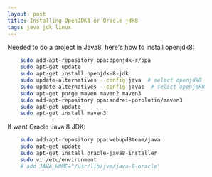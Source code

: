 ```yaml
---
layout: post
title: Installing OpenJDK8 or Oracle jdk8
tags: java jdk linux
---
```


Needed to do a project in Java8, here's how to install openjdk8:

```bash
    sudo add-apt-repository ppa:openjdk-r/ppa
    sudo apt-get update
    sudo apt-get install openjdk-8-jdk
    sudo update-alternatives --config java  # select openjdk8
    sudo update-alternatives --config javac  # select openjdk8
    sudo apt-get purge maven maven2 maven3
    sudo add-apt-repository ppa:andrei-pozolotin/maven3
    sudo apt-get update
    sudo apt-get install maven3
```

If want Oracle Java 8 JDK:

```bash
    sudo add-apt-repository ppa:webupd8team/java
    sudo apt-get update
    sudo apt-get install oracle-java8-installer
    sudo vi /etc/environment 
    # add JAVA_HOME="/usr/lib/jvm/java-8-oracle"
```
